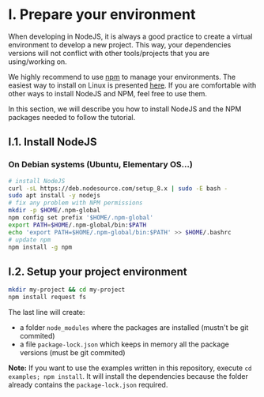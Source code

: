 # I. Prepare your environment

When developing in NodeJS, it is always a good practice to create a virtual
environment to develop a new project. This way, your dependencies versions will
not conflict with other tools/projects that you are using/working on.

We highly recommend to use [npm](https://www.npmjs.com/) to
manage your environments. The easiest way to install on Linux is
presented [here](https://nodejs.org/en/download/package-manager/). If you are
comfortable with other ways to install NodeJS and NPM, feel free to use them.

In this section, we will describe you how to install NodeJS and
the NPM packages needed to follow the tutorial.

## I.1. Install NodeJS

### On Debian systems (Ubuntu, Elementary OS...)

```bash
# install NodeJS
curl -sL https://deb.nodesource.com/setup_8.x | sudo -E bash -
sudo apt install -y nodejs
# fix any problem with NPM permissions
mkdir -p $HOME/.npm-global
npm config set prefix '$HOME/.npm-global'
export PATH=$HOME/.npm-global/bin:$PATH
echo 'export PATH=$HOME/.npm-global/bin:$PATH' >> $HOME/.bashrc
# update npm
npm install -g npm
```

## I.2. Setup your project environment

```bash
mkdir my-project && cd my-project
npm install request fs
```

The last line will create:

- a folder `node_modules` where the packages are installed (mustn't be git commited)
- a file `package-lock.json` which keeps in memory all the package versions (must be git commited)

**Note:** If you want to use the examples written in this repository, execute `cd examples; npm install`. It will install the dependencies because the folder already contains the `package-lock.json` required.
